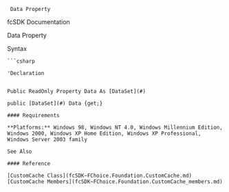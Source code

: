 ﻿     Data Property                                                   

fcSDK Documentation

Data Property

Syntax

```vbnet
```csharp

'Declaration
 

Public ReadOnly Property Data As [DataSet](#)

public [DataSet](#) Data {get;}

#### Requirements

**Platforms:** Windows 98, Windows NT 4.0, Windows Millennium Edition, Windows 2000, Windows XP Home Edition, Windows XP Professional, Windows Server 2003 family

See Also

#### Reference

[CustomCache Class](fcSDK~FChoice.Foundation.CustomCache.md)  
[CustomCache Members](fcSDK~FChoice.Foundation.CustomCache_members.md)